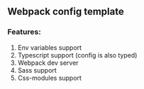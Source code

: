 ## Webpack config template
### Features:
1. Env variables support
2. Typescript support (config is also typed)
3. Webpack dev server
4. Sass support
5. Css-modules support